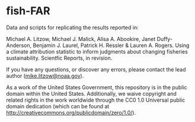 # fish-FAR

Data and scripts for replicating the results reported in:

Michael A. Litzow, Michael J. Malick, Alisa A. Abookire, Janet Duffy-Anderson, Benjamin J. Laurel, Patrick H. Ressler & Lauren A. Rogers. Using a climate attribution statistic to inform judgments about changing fisheries sustainability. Scientfic Reports, in revision.

If you have any questions, or discover any errors, please contact the lead author (mike.litzow@noaa.gov).

As a work of the United States Government, this repository is in the public domain within the United States. Additionally, we waive copyright and related rights in the work worldwide through the CC0 1.0 Universal public domain dedication (which can be found at http://creativecommons.org/publicdomain/zero/1.0/).